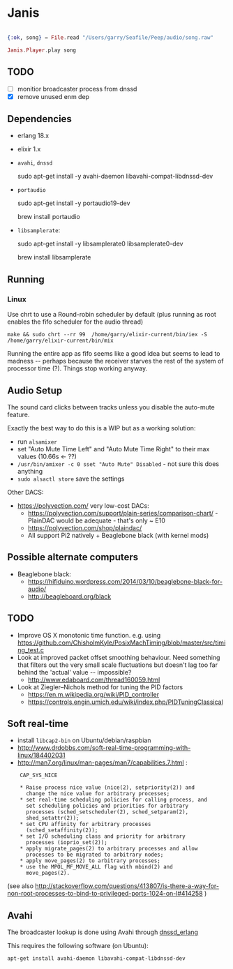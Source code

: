 Janis
=====

```elixir

{:ok, song} = File.read "/Users/garry/Seafile/Peep/audio/song.raw"

Janis.Player.play song

```

TODO
----

- [ ] monitior broadcaster process from dnssd
- [x] remove unused enm dep

Dependencies
------------

- erlang 18.x

- elixir 1.x

- `avahi`, `dnssd`

    sudo apt-get install -y avahi-daemon libavahi-compat-libdnssd-dev

- `portaudio`

     sudo apt-get install -y portaudio19-dev

     brew install portaudio

- `libsamplerate`:

     sudo apt-get install -y libsamplerate0 libsamplerate0-dev

     brew install libsamplerate

Running
------

### Linux

Use chrt to use a Round-robin scheduler by default (plus running as root enables the fifo scheduler for the audio thread)

    make && sudo chrt --rr 99  /home/garry/elixir-current/bin/iex -S /home/garry/elixir-current/bin/mix

Running the entire app as fifo seems like a good idea but seems to lead to madness -- perhaps because the receiver starves the rest of the system of processor time (?). Things stop working anyway.

Audio Setup
-----------

The sound card clicks between tracks unless you disable the auto-mute feature.

Exactly the best way to do this is a WIP but as a working solution:

- run `alsamixer`
- set "Auto Mute Time Left" and "Auto Mute Time Right" to their max values (10.66s <- ??)
- `/usr/bin/amixer -c 0 sset "Auto Mute" Disabled` - not sure this does anything
- `sudo alsactl store` save the settings

Other DACS:

- https://polyvection.com/ very low-cost DACs:
  - https://polyvection.com/support/plain-series/comparison-chart/ - PlainDAC would be adequate - that's only ~ E10
  - https://polyvection.com/shop/plaindac/
  - All support Pi2 natively + Beaglebone black (with kernel mods)

Possible alternate computers
----------------------------

- Beaglebone black:
  - https://hifiduino.wordpress.com/2014/03/10/beaglebone-black-for-audio/
  - http://beagleboard.org/black

TODO
----

- Improve OS X monotonic time function. e.g. using https://github.com/ChisholmKyle/PosixMachTiming/blob/master/src/timing_test.c
- Look at improved packet offset smoothing behaviour. Need something that filters out the very small scale fluctuations but doesn't lag too far behind the 'actual' value -- impossible?
  - http://www.edaboard.com/thread160059.html
- Look at Ziegler–Nichols method for tuning the PID factors
  - https://en.m.wikipedia.org/wiki/PID_controller
  - https://controls.engin.umich.edu/wiki/index.php/PIDTuningClassical


Soft real-time
--------------

- install `libcap2-bin` on Ubuntu/debian/raspbian
- <http://www.drdobbs.com/soft-real-time-programming-with-linux/184402031>
- <http://man7.org/linux/man-pages/man7/capabilities.7.html> :

```
    CAP_SYS_NICE

    * Raise process nice value (nice(2), setpriority(2)) and
      change the nice value for arbitrary processes;
    * set real-time scheduling policies for calling process, and
      set scheduling policies and priorities for arbitrary
      processes (sched_setscheduler(2), sched_setparam(2),
      shed_setattr(2));
    * set CPU affinity for arbitrary processes
      (sched_setaffinity(2));
    * set I/O scheduling class and priority for arbitrary
      processes (ioprio_set(2));
    * apply migrate_pages(2) to arbitrary processes and allow
      processes to be migrated to arbitrary nodes;
    * apply move_pages(2) to arbitrary processes;
    * use the MPOL_MF_MOVE_ALL flag with mbind(2) and
      move_pages(2).
```

(see also <http://stackoverflow.com/questions/413807/is-there-a-way-for-non-root-processes-to-bind-to-privileged-ports-1024-on-l#414258> )

Avahi
-----

The broadcaster lookup is done using Avahi through [dnssd_erlang][]

This requires the following software (on Ubuntu):

    apt-get install avahi-daemon libavahi-compat-libdnssd-dev


[dnssd_erlang]: https://github.com/benoitc/dnssd_erlang

